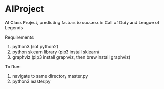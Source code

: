 # AIProject
AI Class Project, predicting factors to success in Call of Duty and League of Legends



Requirements:
1) python3 (not python2)
2) python sklearn library (pip3 install sklearn)
3) graphviz (pip3 install graphviz, then brew install graphviz)

To Run:
1) navigate to same directory master.py
2) python3 master.py
